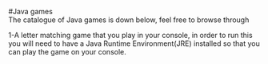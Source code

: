 #Java games<br>
The catalogue of Java games is down below, feel free to browse through<br>

1-A letter matching game that you play in your console, in order to run this you will need to have a Java Runtime Environment(JRE) installed so that you can play the game on your console.
